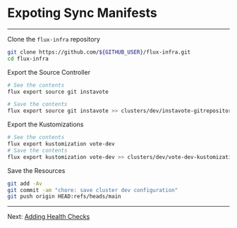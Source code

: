 # Expoting Sync Manifests

-----

Clone the `flux-infra` repository

```sh
git clone https://github.com/${GITHUB_USER}/flux-infra.git
cd flux-infra
```

Export the Source Controller

```sh
# See the contents
flux export source git instavote

# Save the contents
flux export source git instavote >> clusters/dev/instavote-gitrepository.yaml
```

Export the Kustomizations

```sh
# See the contents
flux export kustomization vote-dev
# Save the contents
flux export kustomization vote-dev >> clusters/dev/vote-dev-kustomization.yaml
```

Save the Resources

```sh
git add -Av
git commit -am "chore: save cluster dev configuration"
git push origin HEAD:refs/heads/main
```

-----
Next: [Adding Health Checks](./07-Adding-Health-Checks.md)
